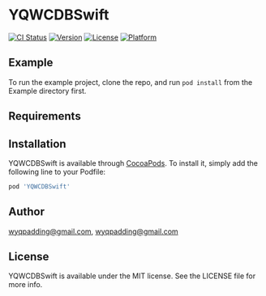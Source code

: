 # YQWCDBSwift

[![CI Status](https://img.shields.io/travis/wyqpadding@gmail.com/YQWCDBSwift.svg?style=flat)](https://travis-ci.org/wyqpadding@gmail.com/YQWCDBSwift)
[![Version](https://img.shields.io/cocoapods/v/YQWCDBSwift.svg?style=flat)](https://cocoapods.org/pods/YQWCDBSwift)
[![License](https://img.shields.io/cocoapods/l/YQWCDBSwift.svg?style=flat)](https://cocoapods.org/pods/YQWCDBSwift)
[![Platform](https://img.shields.io/cocoapods/p/YQWCDBSwift.svg?style=flat)](https://cocoapods.org/pods/YQWCDBSwift)

## Example

To run the example project, clone the repo, and run `pod install` from the Example directory first.

## Requirements

## Installation

YQWCDBSwift is available through [CocoaPods](https://cocoapods.org). To install
it, simply add the following line to your Podfile:

```ruby
pod 'YQWCDBSwift'
```

## Author

wyqpadding@gmail.com, wyqpadding@gmail.com

## License

YQWCDBSwift is available under the MIT license. See the LICENSE file for more info.
